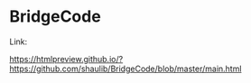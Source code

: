 # BridgeCode

Link:

https://htmlpreview.github.io/?https://github.com/shaulib/BridgeCode/blob/master/main.html
